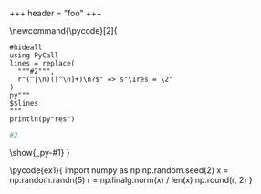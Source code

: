 +++
header = "foo"
+++

\newcommand{\pycode}[2]{
  ```:_py-#1
  #hideall
  using PyCall
  lines = replace(
    """#2""",
    r"(^|\n)([^\n]+)\n?$" => s"\1res = \2"
  )
  py"""
  $$lines
  """
  println(py"res")
  ```
  ```python
  #2
  ```
  \show{_py-#1}
}

\pycode{ex1}{
  import numpy as np
  np.random.seed(2)
  x = np.random.randn(5)
  r = np.linalg.norm(x) / len(x)
  np.round(r, 2)
}
